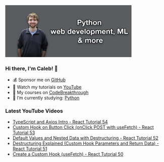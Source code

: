 <img src="github-cover-photo-my-face.jpg" width="400px" />

### Hi there, I'm Caleb! 🍛

- 💰 Sponsor me on [GitHub](https://github.com/sponsors/CalebCurry)
- 🎥 Watch my tutorials on [YouTube](https://www.youtube.com/calebthevideomaker2)
- 📗 My courses on [CodeBreakthrough](https://www.codebreakthrough.com)
- 🤔 I’m currently studying: [Python](https://www.youtube.com/watch?v=s3IvdkCq2_c&t=4254s)

### Latest YouTube Videos
<!-- YOUTUBE:START -->
- [TypeScript and Axios Intro - React Tutorial 54](https://www.youtube.com/watch?v=_8YaUjcL0sw)
- [Custom Hook on Button Click &lpar;onClick POST with useFetch&rpar; - React Tutorial 53](https://www.youtube.com/watch?v=M6vLKxaOWZw)
- [Default Values and Nested Data with Destructuring - React Tutorial 52](https://www.youtube.com/watch?v=DfEYCZMFOuI)
- [Destructuring Explained &lpar;Custom Hook Parameters and Return Data&rpar; - React Tutorial 51](https://www.youtube.com/watch?v=aj4Z0qzzpNM)
- [Create a Custom Hook &lpar;useFetch&rpar; - React Tutorial 50](https://www.youtube.com/watch?v=YpyhVFZSTzc)
<!-- YOUTUBE:END -->
